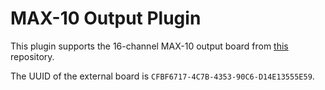 # MAX-10 Output Plugin
This plugin supports the 16-channel MAX-10 output board from [this](https://github.com/tristanseifert/lichtenstein-omega2) repository.

The UUID of the external board is `CFBF6717-4C7B-4353-90C6-D14E13555E59`.
